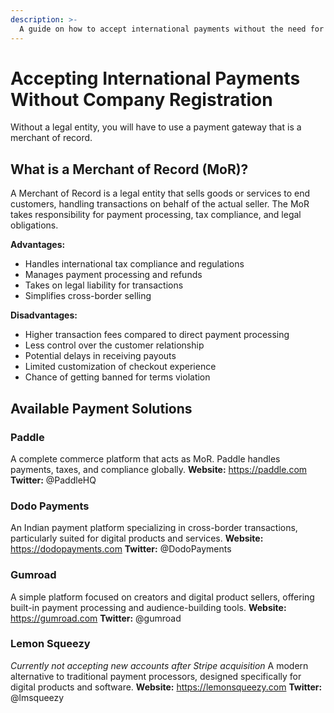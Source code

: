 ```yaml
---
description: >-
  A guide on how to accept international payments without the need for a legal entity. This document explains the concept of a Merchant of Record (MoR), outlines its advantages and disadvantages, and provides a list of available payment solutions.
---
```


# Accepting International Payments Without Company Registration

Without a legal entity, you will have to use a payment gateway that is a merchant of record.

## What is a Merchant of Record (MoR)?

A Merchant of Record is a legal entity that sells goods or services to end customers, handling transactions on behalf of the actual seller. The MoR takes responsibility for payment processing, tax compliance, and legal obligations.

**Advantages:**
- Handles international tax compliance and regulations
- Manages payment processing and refunds
- Takes on legal liability for transactions
- Simplifies cross-border selling

**Disadvantages:**
- Higher transaction fees compared to direct payment processing
- Less control over the customer relationship
- Potential delays in receiving payouts
- Limited customization of checkout experience
- Chance of getting banned for terms violation

## Available Payment Solutions

### Paddle
A complete commerce platform that acts as MoR. Paddle handles payments, taxes, and compliance globally.
**Website:** https://paddle.com
**Twitter:** @PaddleHQ

### Dodo Payments
An Indian payment platform specializing in cross-border transactions, particularly suited for digital products and services.
**Website:** https://dodopayments.com
**Twitter:** @DodoPayments

### Gumroad
A simple platform focused on creators and digital product sellers, offering built-in payment processing and audience-building tools.
**Website:** https://gumroad.com
**Twitter:** @gumroad

### Lemon Squeezy
*Currently not accepting new accounts after Stripe acquisition*
A modern alternative to traditional payment processors, designed specifically for digital products and software.
**Website:** https://lemonsqueezy.com
**Twitter:** @lmsqueezy
